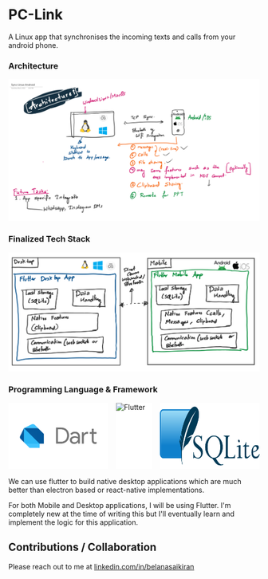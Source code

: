 # PC-Link
A Linux app that synchronises the incoming texts and calls from your android phone. 


### Architecture

![Architecture](./Flow/Architecture.png)

### Finalized Tech Stack

![Tech_Stack](./Flow/TechStack.png)



### Programming Language & Framework

<div style="display: flex; gap: 16px; margin-bottom: 16px;">
<img src="docs/images/Dart.png"  alt="Dart" width="200px" style="background-color: white" />
<img src="docs/images/flutter.gif"  alt="Flutter" width="200px" style="background-color: white" />
<img src="docs/images/SQLite.png"  alt="SqLite" width="200px" style="background-color: white" />
</div>

We can use flutter to build native desktop applications which are much better than electron based or react-native implementations. 

For both Mobile and Desktop applications, I will be using Flutter. I'm completely new at the time of writing this but I'll eventually learn and implement the logic for this application. 


## Contributions / Collaboration

Please reach out to me at [linkedin.com/in/belanasaikiran](https://www.linkedin.com/in/belanasaikiran)